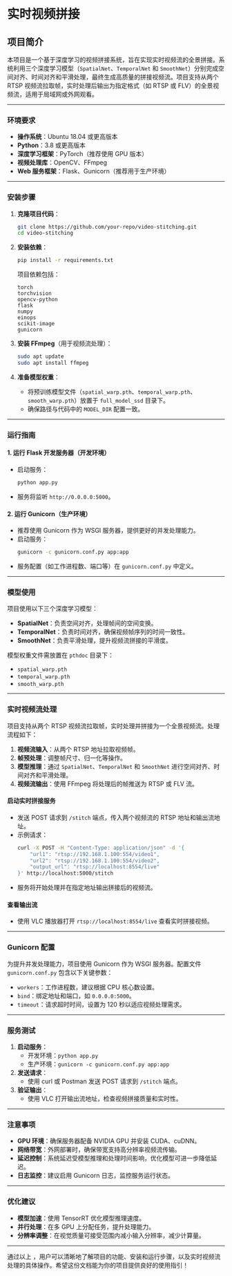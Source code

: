 # 实时视频拼接

## 项目简介

本项目是一个基于深度学习的视频拼接系统，旨在实现实时视频流的全景拼接。系统利用三个深度学习模型（`SpatialNet`、`TemporalNet` 和 `SmoothNet`）分别完成空间对齐、时间对齐和平滑处理，最终生成高质量的拼接视频流。项目支持从两个 RTSP 视频流拉取帧，实时处理后输出为指定格式（如 RTSP 或 FLV）的全景视频流，适用于局域网或外网观看。

---

### 环境要求

- **操作系统**：Ubuntu 18.04 或更高版本
- **Python**：3.8 或更高版本
- **深度学习框架**：PyTorch（推荐使用 GPU 版本）
- **视频处理库**：OpenCV、FFmpeg
- **Web 服务框架**：Flask、Gunicorn（推荐用于生产环境）

---

### 安装步骤

1. **克隆项目代码**：

   ```bash
   git clone https://github.com/your-repo/video-stitching.git
   cd video-stitching
   ```
2. **安装依赖**：

   ```bash
   pip install -r requirements.txt
   ```

   项目依赖包括：

   ```
   torch
   torchvision
   opencv-python
   flask
   numpy
   einops
   scikit-image
   gunicorn
   ```
3. **安装 FFmpeg**（用于视频流处理）：

   ```bash
   sudo apt update
   sudo apt install ffmpeg
   ```
4. **准备模型权重**：

   - 将预训练模型文件（`spatial_warp.pth`、`temporal_warp.pth`、`smooth_warp.pth`）放置于 `full_model_ssd` 目录下。
   - 确保路径与代码中的 `MODEL_DIR` 配置一致。

---

### 运行指南

#### 1. 运行 Flask 开发服务器（开发环境）

- 启动服务：
  ```bash
  python app.py
  ```
- 服务将监听 `http://0.0.0.0:5000`。

#### 2. 运行 Gunicorn（生产环境）

- 推荐使用 Gunicorn 作为 WSGI 服务器，提供更好的并发处理能力。
- 启动服务：
  ```bash
  gunicorn -c gunicorn.conf.py app:app
  ```
- 服务配置（如工作进程数、端口等）在 `gunicorn.conf.py` 中定义。

---

### 模型使用

项目使用以下三个深度学习模型：

- **SpatialNet**：负责空间对齐，处理帧间的空间变换。
- **TemporalNet**：负责时间对齐，确保视频帧序列的时间一致性。
- **SmoothNet**：负责平滑处理，提升视频流拼接的平滑度。

模型权重文件需放置在 `pthdoc` 目录下：

- `spatial_warp.pth`
- `temporal_warp.pth`
- `smooth_warp.pth`

---

### 实时视频流处理

项目支持从两个 RTSP 视频流拉取帧，实时处理并拼接为一个全景视频流。处理流程如下：

1. **视频流输入**：从两个 RTSP 地址拉取视频帧。
2. **帧预处理**：调整帧尺寸、归一化等操作。
3. **模型推理**：通过 `SpatialNet`、`TemporalNet` 和 `SmoothNet` 进行空间对齐、时间对齐和平滑处理。
4. **视频流输出**：使用 FFmpeg 将处理后的帧推送为 RTSP 或 FLV 流。

#### 启动实时拼接服务

- 发送 POST 请求到 `/stitch` 端点，传入两个视频流的 RTSP 地址和输出流地址。
- 示例请求：
  ```bash
  curl -X POST -H "Content-Type: application/json" -d '{
      "url1": "rtsp://192.168.1.100:554/video1",
      "url2": "rtsp://192.168.1.100:554/video2",
      "output_url": "rtsp://localhost:8554/live"
  }' http://localhost:5000/stitch
  ```
- 服务将开始处理并在指定地址输出拼接后的视频流。

#### 查看输出流

- 使用 VLC 播放器打开 `rtsp://localhost:8554/live` 查看实时拼接视频。

---

### Gunicorn 配置

为提升并发处理能力，项目使用 Gunicorn 作为 WSGI 服务器。配置文件 `gunicorn.conf.py` 包含以下关键参数：

- `workers`：工作进程数，建议根据 CPU 核心数设置。
- `bind`：绑定地址和端口，如 `0.0.0.0:5000`。
- `timeout`：请求超时时间，设置为 120 秒以适应视频处理需求。

---

### 服务测试

1. **启动服务**：
   - 开发环境：`python app.py`
   - 生产环境：`gunicorn -c gunicorn.conf.py app:app`
2. **发送请求**：
   - 使用 curl 或 Postman 发送 POST 请求到 `/stitch` 端点。
3. **验证输出**：
   - 使用 VLC 打开输出流地址，检查视频拼接质量和实时性。

---

### 注意事项

- **GPU 环境**：确保服务器配备 NVIDIA GPU 并安装 CUDA、cuDNN。
- **网络带宽**：外网部署时，确保带宽支持高分辨率视频流传输。
- **延迟控制**：系统延迟受模型推理和处理时间影响，优化模型可进一步降低延迟。
- **日志监控**：建议启用 Gunicorn 日志，监控服务运行状态。

---

### 优化建议

- **模型加速**：使用 TensorRT 优化模型推理速度。
- **并行处理**：在多 GPU 上分配任务，提升处理能力。
- **分辨率调整**：在视觉质量可接受范围内减小输入分辨率，减少计算量。

---

通过以上 ，用户可以清晰地了解项目的功能、安装和运行步骤，以及实时视频流处理的具体操作。希望这份文档能为你的项目提供良好的使用指引！
